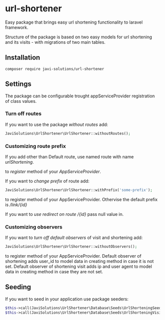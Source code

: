 # url-shortener

 Easy package that brings easy url shortening functionality to laravel framework.

 Structure of the package is based on two easy models for url shortening and its visits - with migrations of two main tables.

## Installation

```console
composer require javi-solutions/url-shortener
```
## Settings

The package can be configurable trought appServiceProvider registration of class values.

### Turn off routes

If you want to use the package *without routes* add:

```php
JaviSolutions\UrlShortener\UrlShortener::withoutRoutes();
```

### Customizing route prefix

If you add other than Default route, use named route with name *urlShortening*.

to *register* method of your *AppServiceProvider*.

If you want to *change prefix* of route add:

```php
JaviSolutions\UrlShortener\UrlShortener::withPrefix('some-prefix');
```

to register method of your AppServiceProvider. Othervise the default prefix is */link/{id}*

If you want to *use redirect on route /{id}* pass null value in.

### Customizing observers

If you want to *turn off default observers* of visit and shortening add:

```php
JaviSolutions\UrlShortener\UrlShortener::withoutObservers();
```

to register method of your AppServiceProvider.
Default observer of shortening adds user_id to model data in creating method in case it is not set.
Default observer of shortening visit adds ip and user agent to model data in creating method in case they are not set.

## Seeding

If you want to seed in your application use package seeders:

```php
$this->call(JaviSolutions\UrlShortener\Database\Seeds\UrlShorteningSeeder::class);
$this->call(JaviSolutions\UrlShortener\Database\Seeds\UrlShorteningVisitSeeder::class);
```
